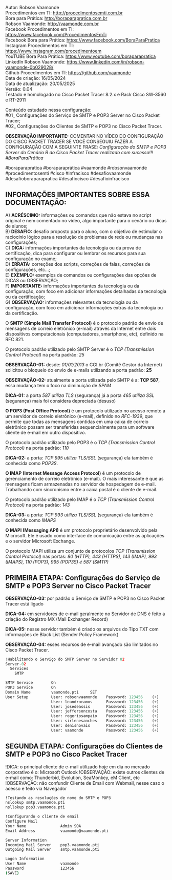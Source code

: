 Autor: Robson Vaamonde<br>
Procedimentos em TI: http://procedimentosemti.com.br<br>
Bora para Prática: http://boraparapratica.com.br<br>
Robson Vaamonde: http://vaamonde.com.br<br>
Facebook Procedimentos em TI: https://www.facebook.com/ProcedimentosEmTi<br>
Facebook Bora para Prática: https://www.facebook.com/BoraParaPratica<br>
Instagram Procedimentos em TI: https://www.instagram.com/procedimentoem<br>
YouTUBE Bora Para Prática: https://www.youtube.com/boraparapratica<br>
LinkedIn Robson Vaamonde: https://www.linkedin.com/in/robson-vaamonde-0b029028/<br>
Github Procedimentos em TI: https://github.com/vaamonde<br>
Data de criação: 16/05/2024<br>
Data de atualização: 20/05/2025<br>
Versão: 0.04<br>
Testado e homologado no Cisco Packet Tracer 8.2.x e Rack Cisco SW-3560 e RT-2911

Conteúdo estudado nessa configuração:<br>
#01_ Configurações do Serviço de SMTP e POP3 Server no Cisco Packet Tracer;<br>
#02_ Configurações do Clientes de SMTP e POP3 no Cisco Packet Tracer.<br>

**OBSERVAÇÃO IMPORTANTE:** COMENTAR NO VÍDEO DO CONFIGURAÇÃO DO CISCO PACKET TRACER SE VOCÊ CONSEGUIU FAZER A CONFIGURAÇÃO COM A SEGUINTE FRASE: *Configuração do SMTP e POP3 Server do Cenário B do Cisco Packet Tracer realizado com sucesso!!! #BoraParaPrática*

#boraparapratica #boraparaprática #vaamonde #robsonvaamonde #procedimentosemti #cisco #infracisco #desafiovaamonde #desafioboraparapratica #desafiocisco #desafioinfracisco

## INFORMAÇÕES IMPORTANTES SOBRE ESSA DOCUMENTAÇÃO:

A) **ACRÉSCIMO:** informações ou comandos que não estava no script original e nem comentado no vídeo, algo importante para o cenário ou dicas de alunos;<br>
B) **DESAFIO:** desafio proposto para o aluno, com o objetivo de estimular o raciocínio lógico para a resolução de problemas de rede ou mudanças nas configurações;<br>
C) **DICA:** informações importantes da tecnologia ou da prova de certificação, dica para configurar ou lembrar os recursos para sua configuração no exame;<br>
D) **ERRATA:** correções dos scripts, correções de falas, correções de configurações, etc...;<br>
E) **EXEMPLO:** exemplos de comandos ou configurações das opções de DICAS ou OBSERVAÇÃO;<br>
F) **IMPORTANTE:** informações importantes da tecnologia ou da configuração, com foco em adicionar informações detalhadas da tecnologia ou da certificação;<br>
G) **OBSERVAÇÃO:** informações relevantes da tecnologia ou da configuração, com foco em adicionar informações extras da tecnologia ou da certificação.

O **SMTP (Simple Mail Transfer Protocol)** é o protocolo padrão de envio de mensagens de correio eletrônico (e-mail) através da Internet entre dois dispositivos computacionais (computadores, smartphone, etc), definido na RFC 821.

O protocolo padrão utilizado pelo SMTP Server é o *TCP (Transmission Control Protocol)* na porta padrão: *25*

**OBSERVAÇÃO-01:** desde: *01/01/2013* o CGI.br (Comitê Gestor da Internet) solicitou o bloqueio do envio de e-mails utilizando a porta padrão: **25**

**OBSERVAÇÃO-02:** atualmente a porta utilizada pelo SMTP é a: **TCP 587**, essa mudança tem o foco na diminuição de *SPAM*

**DICA-01:** a porta *587 utiliza TLS* (segurança) já a porta *465 utiliza SSL* (segurança) mais foi considera depreciada (desuso)

**O POP3 (Post Office Protocol)** é um protocolo utilizado no acesso remoto a um servidor de correio eletrônico (e-mail), definido no *RFC-1939*, que permite que todas as mensagens contidas em uma caixa de correio eletrônico possam ser transferidas sequencialmente para um software cliente de e-mail em outro dispositivo.

O protocolo padrão utilizado pelo POP3 é o *TCP (Transmission Control Protocol)* na porta padrão: *110*

**DICA-02:** a porta: *TCP 995 utiliza TLS/SSL* (segurança) ela também é conhecida como *POP3S*.

**O IMAP (Internet Message Access Protocol)** é um protocolo de gerenciamento de correio eletrônico (e-mail). O mais interessante é que as mensagens ficam armazenadas no servidor de hospedagem de e-mail. Trabalhando com sincronismo entre a caixa postal é o cliente de e-mail.

O protocolo padrão utilizado pelo IMAP é o *TCP (Transmission Control Protocol)* na porta padrão: *143*

**DICA-03:** a porta: *TCP 993 utiliza TLS/SSL* (segurança) ela também é conhecida como *IMAPS*

**O MAPI (Messaging API)** é um protocolo proprietário desenvolvido pela Microsoft. Ele é usado como interface de comunicação entre as aplicações e o servidor Microsoft Exchange.

O protocolo MAPI utiliza um conjunto de protocolos *TCP (Transmission Control Protocol)* nas portas: *80 (HTTP), 443 (HTTPS), 143 (IMAP), 993 (IMAPS), 110 (POP3), 995 (POP3S) é 587 (SMTP)*

## PRIMEIRA ETAPA: Configurações do Serviço de SMTP e POP3 Server no Cisco Packet Tracer

**OBSERVAÇÃO-03:** por padrão o Serviço de SMTP e POP3 no Cisco Packet Tracer está ligado

**DICA-04:** em servidores de e-mail geralmente no Servidor de DNS é feito a criação do Registro MX (Mail Exchanger Record)

**DICA-05:** nesse servidor também é criado os arquivos do Tipo TXT com informações de Black List (Sender Policy Framework)

**OBSERVAÇÃO-04:** esses recursos de e-mail avançado são limitados no Cisco Packet Tracer. 

```python
!Habilitando o Serviço do SMTP Server no Servidor 02
Server-02
  Services
    SMTP

SMTP Service        On
POP3 Service        On
Domain Name         vaamonde.pti     SET
User Setup          User: robsonvaamonde    Password: 123456    (+)     Email: robsonvaamonde@vaamonde.pti
                    User: leandroramos      Password: 123456    (+)     Email: leandroramos@vaamonde.pti
                    User: josedeassis       Password: 123456    (+)     Email: josedeassis@vaamonde.pti
                    User: jeffersoncosta    Password: 123456    (+)     Email: jeffersoncosta@vaamonde.pti
                    User: rogeriosampaio    Password: 123456    (+)     Email: rogeriosampaio@vaamonde.pti
                    User: sirlenesanches    Password: 123456    (+)     Email: sirlenesanches@vaamonde.pti
                    User: denisnovais       Password: 123456    (+)     Email: denisnovais@vaamonde.pti
                    User: vaamonde          Password: 123456    (+)     Email: vaamonde@vaamonde.pti
```

## SEGUNDA ETAPA: Configurações do Clientes de SMTP e POP3 no Cisco Packet Tracer

!DICA: o principal cliente de e-mail utilizado hoje em dia no mercado corporativo é o: Microsoft Outlook
!OBSERVAÇÃO: existe outros clientes de e-mail como: Thunderbid, Evolution, SeaMonkey, eM Client, etc
!OBSERVAÇÃO: não confundir Cliente de Email com Webmail, nesse caso o acesso e feito via Navegador

```bash
!Testando as resoluções de nome do SMTP e POP3
nslookup smtp.vaamonde.pti
nsllokup pop3.vaamonde.pti

!Configurando o cliente de email
Configure Mail
Your Name               Admin SOA
Email Address           vaamonde@vaamonde.pti

Server Information
Incoming Mail Server    pop3.vaamonde.pti
Outgoing Mail Server    smtp.vaamonde.pti

Logon Information
User Name               vaamonde
Password                123456
(SAVE)
```